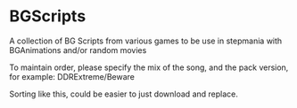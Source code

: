 # BGScripts
A collection of BG Scripts from various games to be use in stepmania with BGAnimations and/or random movies

To maintain order, please specify the mix of the song, and the pack version, for example:
DDRExtreme/Beware

Sorting like this, could be easier to just download and replace.
